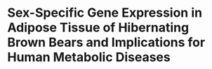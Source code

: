 # Sex-Specific Gene Expression in Adipose Tissue of Hibernating Brown Bears and Implications for Human Metabolic Diseases
